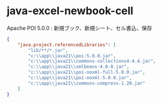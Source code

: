 # java-excel-newbook-cell
Apache POI 5.0.0 : 新規ブック、新規シート、セル書込、保存

```json
{
    "java.project.referencedLibraries": [
        "lib/**/*.jar",
        "c:\\app\\java21\\poi-5.0.0.jar",
        "c:\\app\\java21\\commons-collections4-4.4.jar",
        "c:\\app\\java21\\xmlbeans-4.0.0.jar",
        "c:\\app\\java21\\poi-ooxml-full-5.0.0.jar",
        "c:\\app\\java21\\poi-ooxml-5.0.0.jar",
        "c:\\app\\java21\\commons-compress-1.20.jar"
    ]
}
```
